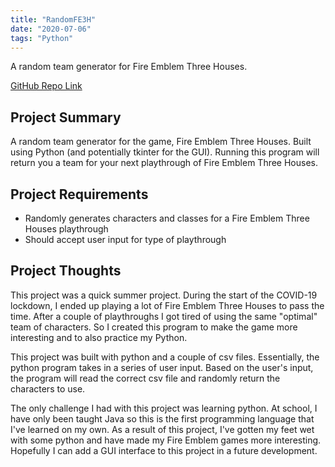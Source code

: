 ```yaml
---
title: "RandomFE3H"
date: "2020-07-06"
tags: "Python"
---
```

A random team generator for Fire Emblem Three Houses.


[GitHub Repo Link](https://github.com/JasonTuyen/RandomFE3H)


## Project Summary
A random team generator for the game, Fire Emblem Three Houses. 
Built using Python (and potentially tkinter for the GUI).
Running this program will return you a team for your next playthrough of Fire Emblem Three Houses. 


## Project Requirements
* Randomly generates characters and classes for a Fire Emblem Three Houses playthrough
* Should accept user input for type of playthrough


## Project Thoughts
This project was a quick summer project. 
During the start of the COVID-19 lockdown, I ended up playing a lot of Fire Emblem Three Houses to pass the time. 
After a couple of playthroughs I got tired of using the same "optimal" team of characters. 
So I created this program to make the game more interesting and to also practice my Python.


This project was built with python and a couple of csv files. Essentially, the python program takes in a series of user input.
Based on the user's input, the program will read the correct csv file and randomly return the characters to use.


The only challenge I had with this project was learning python. At school, I have only been taught Java so this is the first programming language that I've learned on my own.
As a result of this project, I've gotten my feet wet with some python and have made my Fire Emblem games more interesting.
Hopefully I can add a GUI interface to this project in a future development.
